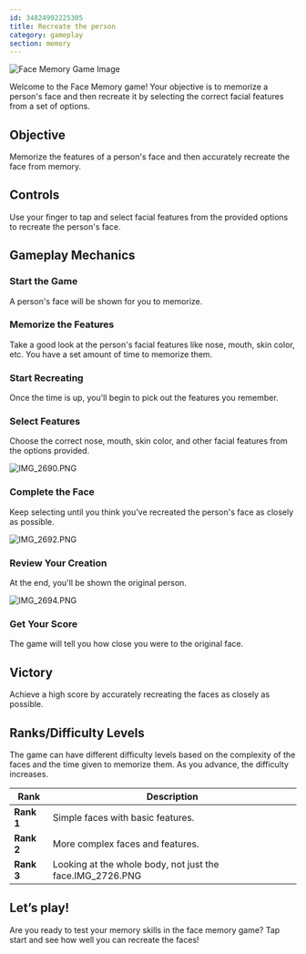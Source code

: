 ```yaml
---
id: 34824992225305
title: Recreate the person
category: gameplay
section: memory
---
```

![Face Memory Game Image](https://help.studycat.com/hc/article_attachments/34824961331481)

Welcome to the Face Memory game! Your objective is to memorize a person's face and then recreate it by selecting the correct facial features from a set of options.

Objective
---------

Memorize the features of a person's face and then accurately recreate the face from memory.

Controls
--------

Use your finger to tap and select facial features from the provided options to recreate the person's face.

Gameplay Mechanics
------------------

### Start the Game

A person's face will be shown for you to memorize.

### Memorize the Features

Take a good look at the person's facial features like nose, mouth, skin color, etc. You have a set amount of time to memorize them.

### Start Recreating

Once the time is up, you'll begin to pick out the features you remember.

### Select Features

Choose the correct nose, mouth, skin color, and other facial features from the options provided.

![IMG_2690.PNG](https://help.studycat.com/hc/article_attachments/34824961340697)

### Complete the Face

Keep selecting until you think you’ve recreated the person's face as closely as possible.

![IMG_2692.PNG](https://help.studycat.com/hc/article_attachments/34824961345177)

### Review Your Creation

At the end, you'll be shown the original person.

![IMG_2694.PNG](https://help.studycat.com/hc/article_attachments/34824961349017)

### Get Your Score

The game will tell you how close you were to the original face.

Victory
-------

Achieve a high score by accurately recreating the faces as closely as possible.

Ranks/Difficulty Levels
-----------------------

The game can have different difficulty levels based on the complexity of the faces and the time given to memorize them. As you advance, the difficulty increases.

| Rank | Description |
| --- | --- |
| **Rank 1** | Simple faces with basic features. |
| **Rank 2** | More complex faces and features. |
| **Rank 3** | Looking at the whole body, not just the face.IMG_2726.PNG |

Let’s play!
-----------

Are you ready to test your memory skills in the face memory game? Tap start and see how well you can recreate the faces!